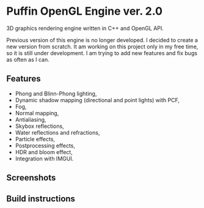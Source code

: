 # Puffin OpenGL Engine ver. 2.0
3D graphics rendering engine written in C++ and OpenGL API.

Previous version of this engine is no longer developed. I decided to create a new version from scratch. It am working on this project only in my free time, so it is still under development. I am trying to add new features and fix bugs as often as I can.

## Features
  - Phong and Blinn-Phong lighting,
  - Dynamic shadow mapping (directional and point lights) with PCF,
  - Fog,
  - Normal mapping,
  - Antialiasing,
  - Skybox reflections,
  - Water reflections and refractions,
  - Particle effects,
  - Postprocessing effects,
  - HDR and bloom effect,
  - Integration with IMGUI.

## Screenshots

## Build instructions